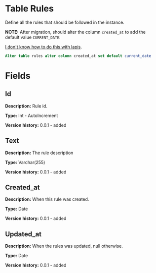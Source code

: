 # Table Rules

Define all the rules that should be followed in the instance.

**NOTE:** After migration, should alter the column `created_at` to add the default value `CURRENT_DATE`:

[I don't know how to do this with lapis](https://github.com/leafo/lapis/issues/765).

```sql
Alter table rules alter column created_at set default current_date
```

# Fields

## Id
**Description:** Rule id.

**Type:** Int - AutoIncrement

**Version history:** 0.0.1 - added

## Text
**Description:** The rule description

**Type:** Varchar(255)

**Version history:** 0.0.1 - added

## Created_at
**Description:** When this rule was created.

**Type:** Date

**Version history:** 0.0.1 - added

## Updated_at
**Description:** When the rules was updated, null otherwise.

**Type:** Date

**Version history:** 0.0.1 - added

